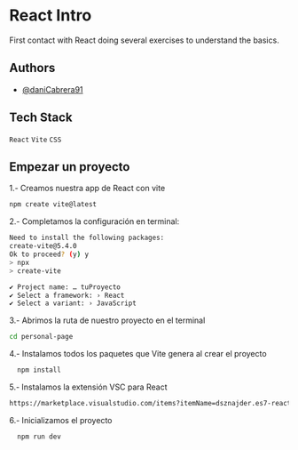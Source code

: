 
# React Intro

First contact with React doing several exercises to understand the basics.


## Authors

- [@daniCabrera91](https://github.com/DaniCabrera91)




## Tech Stack

`React`
`Vite`
`CSS`

## Empezar un proyecto


1.- Creamos nuestra app de React con vite

```bash
npm create vite@latest 
```
2.- Completamos la configuración en terminal:
```bash
Need to install the following packages:
create-vite@5.4.0
Ok to proceed? (y) y
> npx
> create-vite

✔ Project name: … tuProyecto
✔ Select a framework: › React
✔ Select a variant: › JavaScript
```

3.- Abrimos la ruta de nuestro proyecto en el terminal

```bash
cd personal-page
```
4.- Instalamos todos los paquetes que Vite genera al crear el proyecto

```bash
  npm install
```

5.- Instalamos la extensión VSC para React 

```bash
https://marketplace.visualstudio.com/items?itemName=dsznajder.es7-react-js-snippets
```

6.- Inicializamos el proyecto

```bash
  npm run dev
```
